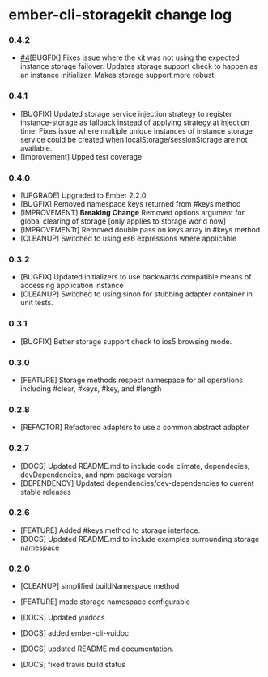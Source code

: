 # ember-cli-storagekit change log

### 0.4.2
- [#4](https://github.com/kennethdavidbuck/ember-cli-storagekit/pull/4)[BUGFIX] Fixes issue where the kit was not using
the expected instance storage failover. Updates storage support check to happen as an instance initializer. Makes storage
support more robust.

### 0.4.1
- [BUGFIX] Updated storage service injection strategy to register instance-storage as fallback instead of applying strategy
at injection time. Fixes issue where multiple unique instances of instance storage service could be created when 
localStorage/sessionStorage are not available.
- [Improvement] Upped test coverage

### 0.4.0
- [UPGRADE] Upgraded to Ember 2.2.0
- [BUGFIX] Removed namespace keys returned from #keys method
- [IMPROVEMENT] **Breaking Change** Removed options argument for global clearing of storage [only applies to storage world now]
- [IMPROVEMENTt] Removed double pass on keys array in #keys method
- [CLEANUP] Switched to using es6 expressions where applicable

### 0.3.2
- [BUGFIX] Updated initializers to use backwards compatible means of accessing application instance
- [CLEANUP] Switched to using sinon for stubbing adapter container in unit tests.

### 0.3.1
- [BUGFIX] Better storage support check to ios5 browsing mode.

### 0.3.0
- [FEATURE] Storage methods respect namespace for all operations including #clear, #keys, #key, and #length

### 0.2.8
- [REFACTOR] Refactored adapters to use a common abstract adapter

### 0.2.7
- [DOCS] Updated README.md to include code climate, dependecies, devDependencies, and npm package version
- [DEPENDENCY] Updated dependencies/dev-dependencies to current stable releases

### 0.2.6
- [FEATURE] Added #keys method to storage interface.
- [DOCS] Updated README.md to include examples surrounding storage namespace

### 0.2.0

- [CLEANUP] simplified buildNamespace method

- [FEATURE] made storage namespace configurable

- [DOCS] Updated yuidocs

- [DOCS] added ember-cli-yuidoc

- [DOCS] updated README.md documentation.

- [DOCS] fixed travis build status

